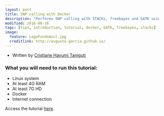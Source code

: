 ```yaml
---
layout: post
title: SNP calling with Docker
description: "Performs SNP calling with STACKs, freebayes and GATK using Docker images"
modified: 2016-08-16
tags: [tips, introduction, tutorial, docker, GATK, freebayes, stacks]
image:
  feature: LogoFundoAzul.jpg
  creditlink: http://augusto-garcia.github.io/
---
```


* Written by [Cristiane Hayumi Taniguti](https://cristianetaniguti.github.io/)

### What you will need to run this tutorial:

* Linux system
* At least 4G RAM
* At least 7G HD
* Docker
* Internet connection

Access the tutorial [here](https://cristianetaniguti.github.io/htmls/snpcalling_pipelines.html).